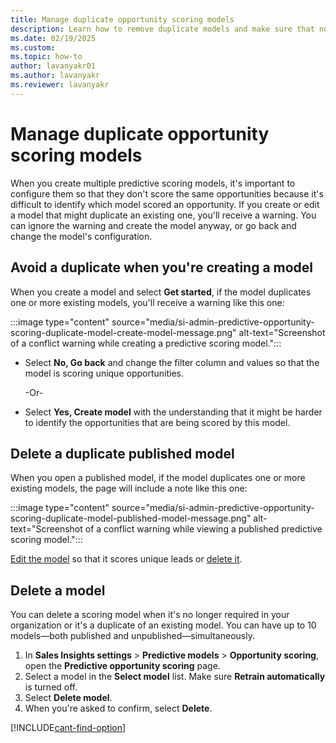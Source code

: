 ```yaml
---
title: Manage duplicate opportunity scoring models
description: Learn how to remove duplicate models and make sure that no models are scoring the same opportunities in Dynamics 365 Sales.
ms.date: 02/19/2025
ms.custom: 
ms.topic: how-to
author: lavanyakr01
ms.author: lavanyakr
ms.reviewer: lavanyakr
---
```


# Manage duplicate opportunity scoring models

When you create multiple predictive scoring models, it's important to configure them so that they don't score the same opportunities because it's difficult to identify which model scored an opportunity. If you create or edit a model that might duplicate an existing one, you'll receive a warning. You can ignore the warning and create the model anyway, or go back and change the model's configuration.  

## Avoid a duplicate when you're creating a model

When you create a model and select **Get started**, if the model duplicates one or more existing models, you'll receive a warning like this one:

:::image type="content" source="media/si-admin-predictive-opportunity-scoring-duplicate-model-create-model-message.png" alt-text="Screenshot of a conflict warning while creating a predictive scoring model.":::

- Select **No, Go back** and change the filter column and values so that the model is scoring unique opportunities.

    -Or-

- Select **Yes, Create model** with the understanding that it might be harder to identify the opportunities that are being scored by this model.

## Delete a duplicate published model

When you open a published model, if the model duplicates one or more existing models, the page will include a note like this one:

:::image type="content" source="media/si-admin-predictive-opportunity-scoring-duplicate-model-published-model-message.png" alt-text="Screenshot of a conflict warning while viewing a published predictive scoring model.":::

[Edit the model](pls-edit-and-retrain-model.md) so that it scores unique leads or [delete it](#delete-a-model).

## Delete a model

You can delete a scoring model when it's no longer required in your organization or it's a duplicate of an existing model. You can have up to 10 models&mdash;both published and unpublished&mdash;simultaneously.

1. In **Sales Insights settings** > **Predictive models** > **Opportunity scoring**, open the **Predictive opportunity scoring** page.
1. Select a model in the **Select model** list. Make sure **Retrain automatically** is turned off.
1. Select **Delete model**.
1. When you're asked to confirm, select **Delete**.

[!INCLUDE[cant-find-option](../includes/cant-find-option.md)]
